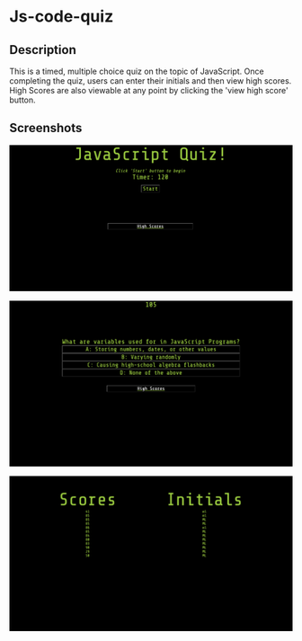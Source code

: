 # Js-code-quiz

## Description
This is a timed, multiple choice quiz on the topic of JavaScript. Once completing the quiz, users can enter their initials and then view high scores. High Scores are also viewable at any point by clicking the 'view high score' button. 

## Screenshots

![start](assets/images/start.png)

![question-#1](assets/images/q1.png)

![scores](assets/images/scores.png)
